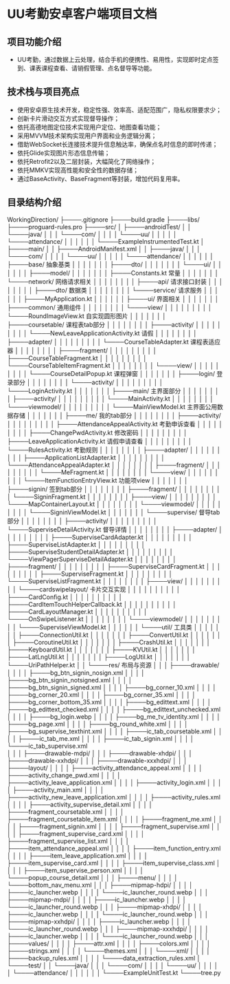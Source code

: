# UU考勤安卓客户端项目文档

## 项目功能介绍

- UU考勤，通过数据上云处理，结合手机的便携性、易用性，实现即时定点签到、课表课程查看、请销假管理、点名督导等功能。

## 技术栈与项目亮点

- 使用安卓原生技术开发，稳定性强、效率高、适配范围广，隐私权限要求少；
- 创新卡片滑动交互方式实现督导操作；
- 依托高德地图定位技术实现用户定位、地图查看功能；
- 采用MVVM技术架构实现用户界面和业务逻辑分离；
- 借助WebSocket长连接技术提升信息触达率，确保点名时信息的即时传递；
- 依托Glide实现图片形态信息传输；
- 依托Retrofit2以及二层封装，大幅简化了网络操作；
- 依托MMKV实现高性能和安全性的数据存储；
- 通过BaseActivity、BaseFragment等封装，增加代码复用率。

## 目录结构介绍

WorkingDirection/ 
├────.gitignore 
├────build.gradle 
├────libs/ 
├────proguard-rules.pro 
├────src/ 
│    ├────androidTest/ 
│    │    └────java/ 
│    │    │    └────com/ 
│    │    │    │    └────uu/ 
│    │    │    │    │    └────attendance/ 
│    │    │    │    │    │    └────ExampleInstrumentedTest.kt 
│    ├────main/ 
│    │    ├────AndroidManifest.xml 
│    │    ├────java/ 
│    │    │    └────com/ 
│    │    │    │    └────uu/ 
│    │    │    │    │    └────attendance/ 
│    │    │    │    │    │    ├────base/											        		抽象基类 
│    │    │    │    │    │    │    ├────dto/ 
│    │    │    │    │    │    │    └────ui/ 
│    │    │    │    │    │    ├────model/ 
│    │    │    │    │    │    │    ├────Constants.kt								    			常量 
│    │    │    │    │    │    │    └────network/									    			网络请求相关 
│    │    │    │    │    │    │    │    ├────api/												    请求接口封装 
│    │    │    │    │    │    │    │    ├────dto/											    	数据类 
│    │    │    │    │    │    │    │    └────service/									    		请求服务 
│    │    │    │    │    │    ├────MyApplication.kt 
│    │    │    │    │    │    ├────ui/													        	界面相关 
│    │    │    │    │    │    │    ├────common/											           	通用组件 
│    │    │    │    │    │    │    │    └────view/ 
│    │    │    │    │    │    │    │    │    └────RoundImageView.kt							    	自实现圆形图片 
│    │    │    │    │    │    │    ├────coursetable/										    	课程表tab部分 
│    │    │    │    │    │    │    │    ├────activity/ 
│    │    │    │    │    │    │    │    │    └────NewLeaveApplicationActivity.kt					请假 
│    │    │    │    │    │    │    │    ├────adapter/ 
│    │    │    │    │    │    │    │    │    └────CourseTableAdapter.kt						    	课程表适应器 
│    │    │    │    │    │    │    │    ├────fragment/ 
│    │    │    │    │    │    │    │    │    ├────CourseTableFragment.kt 
│    │    │    │    │    │    │    │    │    └────CourseTableItemFragment.kt 
│    │    │    │    │    │    │    │    └────view/ 
│    │    │    │    │    │    │    │    │    └────CourseDetailPopup.kt								课程弹窗 
│    │    │    │    │    │    │    ├────login/												    	登录部分 
│    │    │    │    │    │    │    │    └────activity/ 
│    │    │    │    │    │    │    │    │    └────LoginActivity.kt 
│    │    │    │    │    │    │    ├────main/													    主界面部分 
│    │    │    │    │    │    │    │    ├────activity/ 
│    │    │    │    │    │    │    │    │    └────MainActivity.kt 
│    │    │    │    │    │    │    │    └────viewmodel/ 
│    │    │    │    │    │    │    │    │    └────MainViewModel.kt								    主界面公用数据存储 
│    │    │    │    │    │    │    ├────me/													        我的tab部分 
│    │    │    │    │    │    │    │    ├────activity/ 
│    │    │    │    │    │    │    │    │    ├────AttendanceAppealActivity.kt						考勤申诉查看 
│    │    │    │    │    │    │    │    │    ├────ChangePwdActivity.kt							    修改密码 
│    │    │    │    │    │    │    │    │    ├────LeaveApplicationActivity.kt						请假申请查看 
│    │    │    │    │    │    │    │    │    └────RulesActivity.kt									考勤规则 
│    │    │    │    │    │    │    │    ├────adapter/ 
│    │    │    │    │    │    │    │    │    ├────ApplicationListAdapter.kt 
│    │    │    │    │    │    │    │    │    └────AttendanceAppealAdapter.kt 
│    │    │    │    │    │    │    │    ├────fragment/ 
│    │    │    │    │    │    │    │    │    └────MeFragment.kt 
│    │    │    │    │    │    │    │    └────view/ 
│    │    │    │    │    │    │    │    │    └────ItemFunctionEntryView.kt							功能项view 
│    │    │    │    │    │    │    ├────signin/													    签到tab部分 
│    │    │    │    │    │    │    │    ├────fragment/ 
│    │    │    │    │    │    │    │    │    └────SigninFragment.kt 
│    │    │    │    │    │    │    │    ├────view/ 
│    │    │    │    │    │    │    │    │    └────MapContainerLayout.kt 
│    │    │    │    │    │    │    │    └────viewmodel/ 
│    │    │    │    │    │    │    │    │    └────SigninViewModel.kt 
│    │    │    │    │    │    │    └────supervise/												    督导tab部分 
│    │    │    │    │    │    │    │    ├────activity/ 
│    │    │    │    │    │    │    │    │    └────SuperviseDetailActivity.kt						督导详情 
│    │    │    │    │    │    │    │    ├────adapter/ 
│    │    │    │    │    │    │    │    │    ├────SuperviseCardAdapter.kt 
│    │    │    │    │    │    │    │    │    ├────SuperviseListAdapter.kt 
│    │    │    │    │    │    │    │    │    ├────SuperviseStudentDetailAdapter.kt 
│    │    │    │    │    │    │    │    │    └────ViewPagerSuperviseDetailAdapter.kt 
│    │    │    │    │    │    │    │    ├────fragment/ 
│    │    │    │    │    │    │    │    │    ├────SuperviseCardFragment.kt 
│    │    │    │    │    │    │    │    │    ├────SuperviseFragment.kt 
│    │    │    │    │    │    │    │    │    └────SuperviseListFragment.kt 
│    │    │    │    │    │    │    │    ├────view/ 
│    │    │    │    │    │    │    │    │    └────cardswipelayout/									卡片交互实现 
│    │    │    │    │    │    │    │    │    │    ├────CardConfig.kt 
│    │    │    │    │    │    │    │    │    │    ├────CardItemTouchHelperCallback.kt 
│    │    │    │    │    │    │    │    │    │    ├────CardLayoutManager.kt 
│    │    │    │    │    │    │    │    │    │    └────OnSwipeListener.kt 
│    │    │    │    │    │    │    │    └────viewmodel/ 
│    │    │    │    │    │    │    │    │    └────SuperviseViewModel.kt 
│    │    │    │    │    │    └────util/															工具类 
│    │    │    │    │    │    │    ├────ConnectionUtil.kt 
│    │    │    │    │    │    │    ├────ConvertUtil.kt 
│    │    │    │    │    │    │    ├────CoroutineUtil.kt 
│    │    │    │    │    │    │    ├────CrashUtil.kt 
│    │    │    │    │    │    │    ├────KeyboardUtil.kt 
│    │    │    │    │    │    │    ├────KVUtil.kt 
│    │    │    │    │    │    │    ├────LatLngUtil.kt 
│    │    │    │    │    │    │    ├────LogUtil.kt 
│    │    │    │    │    │    │    └────UriPathHelper.kt 
│    │    └────res/                                                                                 布局与资源 
│    │    │    ├────drawable/ 
│    │    │    │    ├────bg_btn_signin_nosign.xml 
│    │    │    │    ├────bg_btn_signin_notsigned.xml 
│    │    │    │    ├────bg_btn_signin_signed.xml 
│    │    │    │    ├────bg_corner_10.xml 
│    │    │    │    ├────bg_corner_20.xml 
│    │    │    │    ├────bg_corner_35.xml 
│    │    │    │    ├────bg_corner_bottom_35.xml 
│    │    │    │    ├────bg_edittext.xml 
│    │    │    │    ├────bg_edittext_checked.xml 
│    │    │    │    ├────bg_edittext_unchecked.xml 
│    │    │    │    ├────bg_login.webp 
│    │    │    │    ├────bg_me_tv_identity.xml 
│    │    │    │    ├────bg_page.xml 
│    │    │    │    ├────bg_round_white.xml 
│    │    │    │    ├────bg_supervise_texthint.xml 
│    │    │    │    ├────ic_tab_coursetable.xml 
│    │    │    │    ├────ic_tab_me.xml 
│    │    │    │    ├────ic_tab_signin.xml 
│    │    │    │    └────ic_tab_supervise.xml  
│    │    │    ├────drawable-mdpi/ 
│    │    │    ├────drawable-xhdpi/ 
│    │    │    ├────drawable-xxhdpi/ 
│    │    │    ├────drawable-xxxhdpi/ 
│    │    │    ├────layout/ 
│    │    │    │    ├────activity_attendance_appeal.xml 
│    │    │    │    ├────activity_change_pwd.xml 
│    │    │    │    ├────activity_leave_application.xml 
│    │    │    │    ├────activity_login.xml 
│    │    │    │    ├────activity_main.xml 
│    │    │    │    ├────activity_new_leave_application.xml 
│    │    │    │    ├────activity_rules.xml 
│    │    │    │    ├────activity_supervise_detail.xml 
│    │    │    │    ├────fragment_coursetable.xml 
│    │    │    │    ├────fragment_coursetable_item.xml 
│    │    │    │    ├────fragment_me.xml 
│    │    │    │    ├────fragment_signin.xml 
│    │    │    │    ├────fragment_supervise.xml 
│    │    │    │    ├────fragment_supervise_card.xml 
│    │    │    │    ├────fragment_supervise_list.xml 
│    │    │    │    ├────item_attendance_appeal.xml 
│    │    │    │    ├────item_function_entry.xml 
│    │    │    │    ├────item_leave_application.xml 
│    │    │    │    ├────item_supervise_card.xml 
│    │    │    │    ├────item_supervise_class.xml 
│    │    │    │    ├────item_supervise_person.xml 
│    │    │    │    └────popup_course_detail.xml 
│    │    │    ├────menu/ 
│    │    │    │    └────bottom_nav_menu.xml 
│    │    │    ├────mipmap-hdpi/ 
│    │    │    │    ├────ic_launcher.webp 
│    │    │    │    └────ic_launcher_round.webp 
│    │    │    ├────mipmap-mdpi/ 
│    │    │    │    ├────ic_launcher.webp 
│    │    │    │    └────ic_launcher_round.webp 
│    │    │    ├────mipmap-xhdpi/ 
│    │    │    │    ├────ic_launcher.webp 
│    │    │    │    └────ic_launcher_round.webp 
│    │    │    ├────mipmap-xxhdpi/ 
│    │    │    │    ├────ic_launcher.webp 
│    │    │    │    └────ic_launcher_round.webp 
│    │    │    ├────mipmap-xxxhdpi/ 
│    │    │    │    ├────ic_launcher.webp 
│    │    │    │    └────ic_launcher_round.webp 
│    │    │    ├────values/ 
│    │    │    │    ├────attr.xml 
│    │    │    │    ├────colors.xml 
│    │    │    │    ├────strings.xml 
│    │    │    │    └────themes.xml 
│    │    │    └────xml/ 
│    │    │    │    ├────backup_rules.xml 
│    │    │    │    └────data_extraction_rules.xml 
│    └────test/ 
│    │    └────java/ 
│    │    │    └────com/ 
│    │    │    │    └────uu/ 
│    │    │    │    │    └────attendance/ 
│    │    │    │    │    │    └────ExampleUnitTest.kt 
└────tree.py 